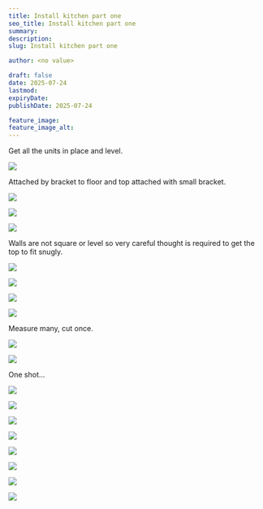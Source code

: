 ```yaml
---
title: Install kitchen part one
seo_title: Install kitchen part one
summary:
description:
slug: Install kitchen part one

author: <no value>

draft: false
date: 2025-07-24
lastmod:
expiryDate:
publishDate: 2025-07-24

feature_image:
feature_image_alt:
---
```

Get all the units in place and level.

![](/images/2671.jpeg )


Attached by bracket to floor and top attached with small bracket.

![](/images/2667.jpeg )

![](/images/2668.jpeg )


![](/images/2673.jpeg )

Walls are not square or level so very careful thought is required to get the top to fit snugly.

![](/images/2674.jpeg )

![](/images/2675.jpeg )

![](/images/2676.jpeg )

![](/images/2678.jpeg )

Measure many, cut once.

![](/images/2679.jpeg )

![](/images/2680.jpeg )


One shot...

![](/images/2681.jpeg )

![](/images/2682.jpeg )

![](/images/2683.jpeg )

![](/images/2684.jpeg )

![](/images/2685.jpeg )

![](/images/2686.jpeg )

![](/images/2687.jpeg )

![](/images/2688.jpeg )